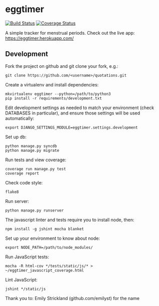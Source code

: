 eggtimer
==============

[![Build Status](https://travis-ci.org/jessamynsmith/eggtimer.svg?branch=master)](https://travis-ci.org/jessamynsmith/eggtimer)
[![Coverage Status](https://coveralls.io/repos/jessamynsmith/eggtimer/badge.svg?branch=master)](https://coveralls.io/r/jessamynsmith/eggtimer?branch=master)

A simple tracker for menstrual periods. Check out the live app:
https://eggtimer.herokuapp.com/

Development
-----------

Fork the project on github and git clone your fork, e.g.:

    git clone https://github.com/<username>/quotations.git

Create a virtualenv and install dependencies:

    mkvirtualenv eggtimer --python=/path/to/python3
    pip install -r requirements/development.txt

Edit development settings as needed to match your environment (check DATABASES in particular),
and ensure those settings will be used automatically:

    export DJANGO_SETTINGS_MODULE=eggtimer.settings.development

Set up db:

    python manage.py syncdb
    python manage.py migrate

Run tests and view coverage:

    coverage run manage.py test
    coverage report

Check code style:

    flake8

Run server:

    python manage.py runserver
    
The javascript linter and tests require you to install node, then:

    npm install -g jshint mocha blanket

Set up your environment to know about node:

    export NODE_PATH=/path/to/node_modules/
    
Run JavaScript tests:

    mocha -R html-cov */tests/static/js/* > ~/eggtimer_javascript_coverage.html

Lint JavaScript:

    jshint */static/js


Thank you to:
Emily Strickland (github.com/emilyst) for the name
